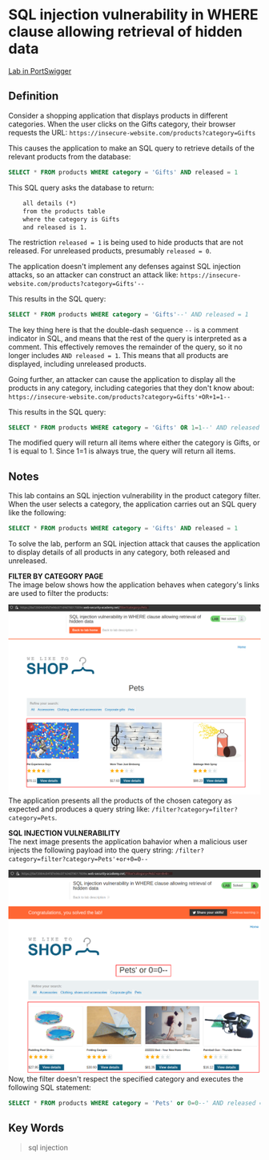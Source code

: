 # SQL injection vulnerability in WHERE clause allowing retrieval of hidden data

[Lab in PortSwigger](https://portswigger.net/web-security/sql-injection/lab-retrieve-hidden-data)

## Definition
Consider a shopping application that displays products in different categories. When the user clicks on the Gifts category, their browser requests the URL: `https://insecure-website.com/products?category=Gifts`

This causes the application to make an SQL query to retrieve details of the relevant products from the database:
```sql
SELECT * FROM products WHERE category = 'Gifts' AND released = 1
```

This SQL query asks the database to return:
```
    all details (*)
    from the products table
    where the category is Gifts
    and released is 1.
```

The restriction `released = 1` is being used to hide products that are not released. For unreleased products, presumably `released = 0`.

The application doesn't implement any defenses against SQL injection attacks, so an attacker can construct an attack like: `https://insecure-website.com/products?category=Gifts'--`

This results in the SQL query:
```sql
SELECT * FROM products WHERE category = 'Gifts'--' AND released = 1
```

The key thing here is that the double-dash sequence `--` is a comment indicator in SQL, and means that the rest of the query is interpreted as a comment. This effectively removes the remainder of the query, so it no longer includes `AND released = 1`. This means that all products are displayed, including unreleased products.

Going further, an attacker can cause the application to display all the products in any category, including categories that they don't know about: `https://insecure-website.com/products?category=Gifts'+OR+1=1--`

This results in the SQL query:
```sql
SELECT * FROM products WHERE category = 'Gifts' OR 1=1--' AND released = 1
```

The modified query will return all items where either the category is Gifts, or 1 is equal to 1. Since 1=1 is always true, the query will return all items. 

## Notes
This lab contains an SQL injection vulnerability in the product category filter. When the user selects a category, the application carries out an SQL query like the following:
```sql
SELECT * FROM products WHERE category = 'Gifts' AND released = 1
```

To solve the lab, perform an SQL injection attack that causes the application to display details of all products in any category, both released and unreleased.

**FILTER BY CATEGORY PAGE**  
The image below shows how the application behaves when category's links are used to filter the products:
  
![](images/image01.png)
The application presents all the products of the chosen category as expected and produces a query string like: `/filter?category=filter?category=Pets`.
  
  
**SQL INJECTION VULNERABILITY**  
The next image presents the application bahavior when a malicious user injects the following payload into the query string: `/filter?category=filter?category=Pets'+or+0=0--`
  
![](images/image02.png)
Now, the filter doesn't respect the specified category and executes the following SQL statement:
  
```sql
SELECT * FROM products WHERE category = 'Pets' or 0=0--' AND released = 1
```

## Key Words
> sql injection